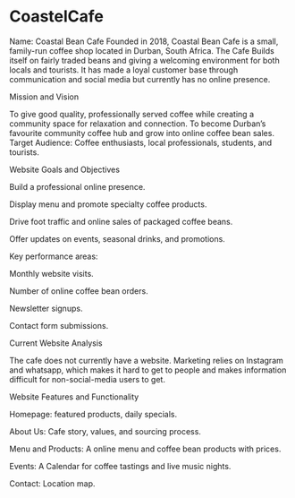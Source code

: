 # CoastelCafe
Name: Coastal Bean Cafe 
Founded in 2018, Coastal Bean Cafe is a small, family-run coffee shop located in Durban, South Africa. The Cafe Builds itself on fairly traded beans and giving a welcoming environment for both locals and tourists. It has made a loyal customer base through communication and social media but currently has no online presence. 

Mission and Vision  

To give good quality, professionally served coffee while creating a community space for relaxation and connection. 
To become Durban’s favourite community coffee hub and grow into online coffee bean sales. 
Target Audience: Coffee enthusiasts, local professionals, students, and tourists. 

Website Goals and Objectives 

Build a professional online presence. 

Display menu and promote specialty coffee products. 

Drive foot traffic and online sales of packaged coffee beans. 

Offer updates on events, seasonal drinks, and promotions. 

Key performance areas: 

Monthly website visits. 

Number of online coffee bean orders. 

Newsletter signups. 

Contact form submissions. 

Current Website Analysis 

The cafe does not currently have a website. Marketing relies on Instagram and whatsapp, which makes it hard to get to people and makes information difficult for non-social-media users to get. 

Website Features and Functionality 

Homepage: featured products, daily specials. 

About Us: Cafe story, values, and sourcing process. 

Menu and Products: A online menu and coffee bean products with prices. 

Events: A Calendar for coffee tastings and live music nights. 

Contact: Location map. 
